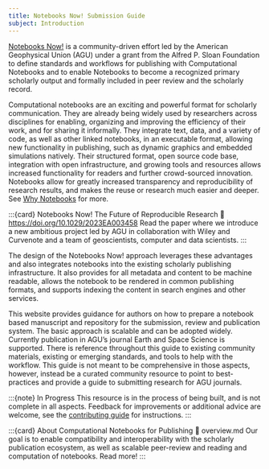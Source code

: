 ```yaml
---
title: Notebooks Now! Submission Guide
subject: Introduction
---
```


[Notebooks Now!](https://data.agu.org/notebooks-now/) is a community-driven effort led by the American Geophysical Union (AGU) under a grant from the Alfred P. Sloan Foundation to define standards and workflows for publishing with Computational Notebooks and to enable Notebooks to become a recognized primary scholarly output and formally included in peer review and the scholarly record.

Computational notebooks are an exciting and powerful format for scholarly communication. They are already being widely used by researchers across disciplines for enabling, organizing and improving the efficiency of their work, and for sharing it informally. They integrate text, data, and a variety of code, as well as other linked notebooks, in an executable format, allowing new functionality in publishing, such as dynamic graphics and embedded simulations natively. Their structured format, open source code base, integration with open infrastructure, and growing tools and resources allows increased functionality for readers and further crowd-sourced innovation. Notebooks allow for greatly increased transparency and reproducibility of research results, and makes the reuse or research much easier and deeper. See [Why Notebooks](./why.md) for more.

:::{card} Notebooks Now! The Future of Reproducible Research
:link: https://doi.org/10.1029/2023EA003458
Read the paper where we introduce a new ambitious project led by AGU in collaboration with Wiley and Curvenote and a team of geoscientists, computer and data scientists.
:::

The design of the Notebooks Now! approach leverages these advantages and also integrates notebooks into the existing scholarly publishing infrastructure. It also provides for all metadata and content to be machine readable, allows the notebook to be rendered in common publishing formats, and supports indexing the content in search engines and other services.

This website provides guidance for authors on how to prepare a notebook based manuscript and repository for the submission, review and publication system. The basic approach is scalable and can be adopted widely. Currently publication in AGU’s journal Earth and Space Science is supported. There is reference throughout this guide to existing community materials, existing or emerging standards, and tools to help with the workflow. This guide is not meant to be comprehensive in those aspects, however, instead be a curated community resource to point to best-practices and provide a guide to submitting research for AGU journals.

:::{note} In Progress
This resource is in the process of being built, and is not complete in all aspects. Feedback for improvements or additional advice are welcome, see the [contributing guide](./contributing.md) for instructions.
:::

:::{card} About Computational Notebooks for Publishing
:link: overview.md
Our goal is to enable compatibility and interoperability with the scholarly publication ecosystem, as well as scalable peer-review and reading and computation of notebooks. Read more!
:::
